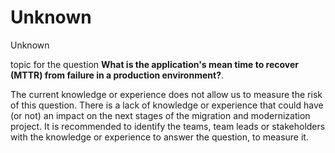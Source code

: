 # Unknown

<div class="risk-rounded-box unknown">Unknown</div>

topic for the question **What is the application's mean time to recover (MTTR) from failure in a production environment?**.

The current knowledge or experience does not allow us to measure the risk of this
question. There is a lack of knowledge or experience that could have (or not) an
impact on the next stages of the migration and modernization project. It is recommended
to identify the teams, team leads or stakeholders with the knowledge or experience
to answer the question, to measure it.
